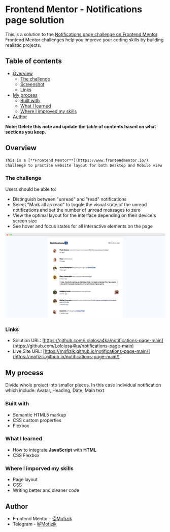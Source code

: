 # Frontend Mentor - Notifications page solution

This is a solution to the [Notifications page challenge on Frontend Mentor](https://www.frontendmentor.io/challenges/notifications-page-DqK5QAmKbC). Frontend Mentor challenges help you improve your coding skills by building realistic projects. 

## Table of contents

- [Overview](#overview)
  - [The challenge](#the-challenge)
  - [Screenshot](#screenshot)
  - [Links](#links)
- [My process](#my-process)
  - [Built with](#built-with)
  - [What I learned](#what-i-learned)
  - [Where I improved my skills](#where-i-imporved-my-skills)
- [Author](#author)

**Note: Delete this note and update the table of contents based on what sections you keep.**

## Overview

    This is a [**Frontend Mentor**](https://www.frontendmentor.io/) challenge to practice website layout for both Desktop and Mobile view 

### The challenge

Users should be able to:

- Distinguish between "unread" and "read" notifications
- Select "Mark all as read" to toggle the visual state of the unread notifications and set the number of unread messages to zero
- View the optimal layout for the interface depending on their device's screen size
- See hover and focus states for all interactive elements on the page


![](./assets/readme/window-desktop.png)

### Links

- Solution URL: [https://github.com/Lololosa4ka/notifications-page-main](https://github.com/Lololosa4ka/notifications-page-main)
- Live Site URL: [https://mofizik.github.io/notifications-page-main/](https://mofizik.github.io/notifications-page-main/)

## My process

Divide whole project into smaller pieces. In this case individual notification which include: Avatar, Heading, Date, Main text

### Built with

- Semantic HTML5 markup
- CSS custom properties
- Flexbox

### What I learned

- How to integrate **JavaScript** with **HTML**
- CSS Flexbox

### Where I imporved my skills

- Page layout
- CSS
- Writing better and cleaner code

## Author

- Frontend Mentor - [@Mofizik](https://www.frontendmentor.io/profile/Mofizik)
- Telegram - [@Mofizik](https://www.twitter.com/Mofizik)

